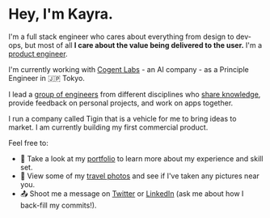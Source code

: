 # Hey, I'm Kayra.

I'm a full stack engineer who cares about everything from design to dev-ops, but most of all **I care about the value being delivered to the user.** I'm a [product engineer](https://curiousest.com/product-engineer/). 

I'm currently working with [Cogent Labs](https://www.cogent.co.jp/en/) - an AI company - as a Principle Engineer in 🇯🇵 Tokyo.

I lead a [group of engineers](https://github.com/dinkers) from different disciplines who [share knowledge](http://dinkers.io), provide feedback on personal projects, and work on apps together.

I run a company called Tigin that is a vehicle for me to bring ideas to market. I am currently building my first commercial product. 

Feel free to:

* 📖 Take a look at my [portfolio](https://kayra.io) to learn more about my experience and skill set.
* 📸 View some of my [travel photos](http://metuo.io) and see if I've taken any pictures near you.
* 📤 Shoot me a message on [Twitter](https://twitter.com/KayraAlat) or [LinkedIn](https://www.linkedin.com/in/kayraalat/) (ask me about how I back-fill my commits!).
